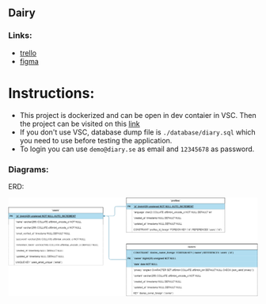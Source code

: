 ## Dairy

### Links:

-   [trello](https://trello.com/b/pkL4bvGS)
-   [figma](https://www.figma.com/file/ZKCSERLXZaWoFUsiznvKyZ/Dairy?node-id=139%3A170)

# Instructions:

- This project is dockerized and can be open in dev contaier in VSC.
    Then the project can be visited on this [link](http://localhost:8000)
- If you don't use VSC, database dump file is ```./database/diary.sql``` which you need to use before testing the application.
- To login you can use ```demo@diary.se``` as email and ```12345678``` as password.

### Diagrams:

ERD:

![alt ERD](./README/erd.drawio.png)